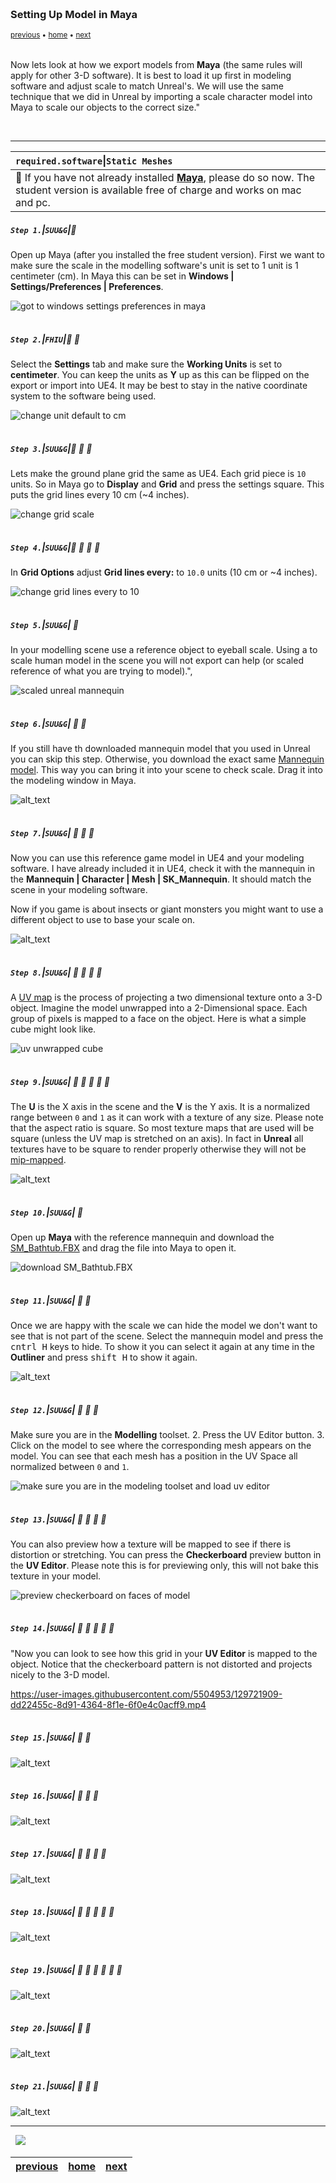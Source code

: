 <img src="https://via.placeholder.com/1000x4/45D7CA/45D7CA" alt="drawing" height="4px"/>

### Setting Up Model in Maya

<sub>[previous](../case-study-material/README.md#user-content-case-study---the-material) • [home](../README.md#user-content-ue4-static-meshes) • [next](../)</sub>

<img src="https://via.placeholder.com/1000x4/45D7CA/45D7CA" alt="drawing" height="4px"/>

Now lets look at how we export models from **Maya** (the same rules will apply for other 3-D software).  It is best to load it up first in modeling software and adjust scale to match Unreal's. We will use the same technique that we did in Unreal by importing a scale character model into Maya to scale our objects to the correct size."

<br>

---

| `required.software`\|`Static Meshes`| 
| :--- |
| :floppy_disk: If you have not already installed **[Maya](https://www.autodesk.com/education/edu-software/overview?sorting=featured&page=1)**, please do so now. The student version is available free of charge and works on mac and pc.|


##### `Step 1.`\|`SUU&G`|:small_blue_diamond:

Open up Maya (after you installed the free student version). First we want to make sure the scale in the modelling software's unit is set to 1 unit is 1 centimeter (cm).  In Maya this can be set in **Windows | Settings/Preferences | Preferences**.

![got to windows settings preferences in maya](images/image_74.jpg)

<img src="https://via.placeholder.com/500x2/45D7CA/45D7CA" alt="drawing" height="2px" alt = ""/>

##### `Step 2.`\|`FHIU`|:small_blue_diamond: :small_blue_diamond: 

Select the **Settings** tab and make sure the **Working Units** is set to **centimeter**.  You can keep the units as **Y** up as this can be flipped on the export or import into UE4.  It may be best to stay in the native coordinate system to the software being used.

![change unit default to cm](images/image_75.jpg)

<img src="https://via.placeholder.com/500x2/45D7CA/45D7CA" alt="drawing" height="2px" alt = ""/>

##### `Step 3.`\|`SUU&G`|:small_blue_diamond: :small_blue_diamond: :small_blue_diamond:

Lets make the ground plane grid the same as UE4.  Each grid piece is `10` units.  So in Maya go to **Display** and **Grid** and press the settings square. This puts the grid lines every 10 cm (~4 inches).

![change grid scale](images/image_76.jpg)

<img src="https://via.placeholder.com/500x2/45D7CA/45D7CA" alt="drawing" height="2px" alt = ""/>

##### `Step 4.`\|`SUU&G`|:small_blue_diamond: :small_blue_diamond: :small_blue_diamond: :small_blue_diamond:
In **Grid Options** adjust **Grid lines every:** to `10.0` units (10 cm or ~4 inches).

![change grid lines every to 10](images/image_77.jpg)

<img src="https://via.placeholder.com/500x2/45D7CA/45D7CA" alt="drawing" height="2px" alt = ""/>

##### `Step 5.`\|`SUU&G`| :small_orange_diamond:

In your modelling scene use a reference object to eyeball scale.  Using a to scale human model in the scene you will not export can help (or scaled reference of what you are trying to model).",

![scaled unreal mannequin](images/image_77.jpg)

<img src="https://via.placeholder.com/500x2/45D7CA/45D7CA" alt="drawing" height="2px" alt = ""/>

##### `Step 6.`\|`SUU&G`| :small_orange_diamond: :small_blue_diamond:

If you still have th downloaded mannequin model that you used in Unreal you can skip this step.  Otherwise, you download the exact same [Mannequin model](../Assets/SM_UE4Mannequin.fbx).  This way you can bring it into your scene to check scale. Drag it into the modeling window in Maya.

![alt_text](images/image_79.jpg)

<img src="https://via.placeholder.com/500x2/45D7CA/45D7CA" alt="drawing" height="2px" alt = ""/>

##### `Step 7.`\|`SUU&G`| :small_orange_diamond: :small_blue_diamond: :small_blue_diamond:

Now you can use this reference game model in UE4 and your modeling software.  I have already included it in UE4, check it with the mannequin in the **Mannequin | Character | Mesh | SK_Mannequin**.  It should match the scene in your modeling software.

Now if you game is about insects or giant monsters you might want to use a different object to use to base your scale on.

![alt_text](images/image_80.jpg)

<img src="https://via.placeholder.com/500x2/45D7CA/45D7CA" alt="drawing" height="2px" alt = ""/>

##### `Step 8.`\|`SUU&G`| :small_orange_diamond: :small_blue_diamond: :small_blue_diamond: :small_blue_diamond:

A [UV map](https://en.wikipedia.org/wiki/UV_mapping) is the process of projecting a two dimensional texture onto a 3-D object.  Imagine the model unwrapped into a 2-Dimensional space.  Each group of pixels is mapped to a face on the object.  Here is what a simple cube might look like.

![uv unwrapped cube](images/image_103.jpg)

<img src="https://via.placeholder.com/500x2/45D7CA/45D7CA" alt="drawing" height="2px" alt = ""/>

##### `Step 9.`\|`SUU&G`| :small_orange_diamond: :small_blue_diamond: :small_blue_diamond: :small_blue_diamond: :small_blue_diamond:

The **U** is the X axis in the scene and the **V** is the Y axis.  It is a normalized range between `0` and `1` as it can work with a texture of any size.  Please note that the aspect ratio is square.  So most texture maps that are used will be square (unless the UV map is stretched on an axis).  In fact in **Unreal** all textures have to be square to render properly otherwise they will not be [mip-mapped](https://en.wikipedia.org/wiki/Mipmap).

![alt_text](images/image_104.jpg)

<img src="https://via.placeholder.com/500x2/45D7CA/45D7CA" alt="drawing" height="2px" alt = ""/>

##### `Step 10.`\|`SUU&G`| :large_blue_diamond:

Open up **Maya** with the reference mannequin and download the [SM_Bathtub.FBX](../Assets/SM_Bathtub.FBX) and drag the file into Maya to open it.

![download SM_Bathtub.FBX](images/image_105.jpg)

<img src="https://via.placeholder.com/500x2/45D7CA/45D7CA" alt="drawing" height="2px" alt = ""/>

##### `Step 11.`\|`SUU&G`| :large_blue_diamond: :small_blue_diamond: 

Once we are happy with the scale we can hide the model we don't want to see that is not part of the scene.  Select the mannequin model and press the <kbd>cntrl H</kbd> keys to hide.  To show it you can select it again at any time in the **Outliner** and press <kbd>shift H</kbd> to show it again.

![alt_text](images/image_153.jpg)

<img src="https://via.placeholder.com/500x2/45D7CA/45D7CA" alt="drawing" height="2px" alt = ""/>

##### `Step 12.`\|`SUU&G`| :large_blue_diamond: :small_blue_diamond: :small_blue_diamond: 

Make sure you are in the **Modelling** toolset. 2. Press the UV Editor button.  3. Click on the model to see where the corresponding mesh appears on the model.  You can see that each mesh has a position in the UV Space all normalized between `0` and `1`.

![make sure you are in the modeling toolset and load uv editor](images/image_106.jpg)

<img src="https://via.placeholder.com/500x2/45D7CA/45D7CA" alt="drawing" height="2px" alt = ""/>

##### `Step 13.`\|`SUU&G`| :large_blue_diamond: :small_blue_diamond: :small_blue_diamond:  :small_blue_diamond: 

You can also preview how a texture will be mapped to see if there is distortion or stretching.  You can press the **Checkerboard** preview button in the **UV Editor**.  Please note this is for previewing only, this will not bake this texture in your model.

![preview checkerboard on faces of model](images/image_107.jpg)

<img src="https://via.placeholder.com/500x2/45D7CA/45D7CA" alt="drawing" height="2px" alt = ""/>

##### `Step 14.`\|`SUU&G`| :large_blue_diamond: :small_blue_diamond: :small_blue_diamond: :small_blue_diamond:  :small_blue_diamond: 

"Now you can look to see how this grid in your **UV Editor** is mapped to the object.  Notice that the checkerboard pattern is not distorted and projects nicely to the 3-D model.

https://user-images.githubusercontent.com/5504953/129721909-dd22455c-8d91-4364-8f1e-6f0e4c0acff9.mp4

<img src="https://via.placeholder.com/500x2/45D7CA/45D7CA" alt="drawing" height="2px" alt = ""/>

##### `Step 15.`\|`SUU&G`| :large_blue_diamond: :small_orange_diamond: 

![alt_text](images/.jpg)

<img src="https://via.placeholder.com/500x2/45D7CA/45D7CA" alt="drawing" height="2px" alt = ""/>

##### `Step 16.`\|`SUU&G`| :large_blue_diamond: :small_orange_diamond:   :small_blue_diamond: 

![alt_text](images/.jpg)

<img src="https://via.placeholder.com/500x2/45D7CA/45D7CA" alt="drawing" height="2px" alt = ""/>

##### `Step 17.`\|`SUU&G`| :large_blue_diamond: :small_orange_diamond: :small_blue_diamond: :small_blue_diamond:

![alt_text](images/.jpg)

<img src="https://via.placeholder.com/500x2/45D7CA/45D7CA" alt="drawing" height="2px" alt = ""/>

##### `Step 18.`\|`SUU&G`| :large_blue_diamond: :small_orange_diamond: :small_blue_diamond: :small_blue_diamond: :small_blue_diamond:

![alt_text](images/.jpg)

<img src="https://via.placeholder.com/500x2/45D7CA/45D7CA" alt="drawing" height="2px" alt = ""/>

##### `Step 19.`\|`SUU&G`| :large_blue_diamond: :small_orange_diamond: :small_blue_diamond: :small_blue_diamond: :small_blue_diamond: :small_blue_diamond:

![alt_text](images/.jpg)

<img src="https://via.placeholder.com/500x2/45D7CA/45D7CA" alt="drawing" height="2px" alt = ""/>

##### `Step 20.`\|`SUU&G`| :large_blue_diamond: :large_blue_diamond:

![alt_text](images/.jpg)

<img src="https://via.placeholder.com/500x2/45D7CA/45D7CA" alt="drawing" height="2px" alt = ""/>

##### `Step 21.`\|`SUU&G`| :large_blue_diamond: :large_blue_diamond: :small_blue_diamond:

![alt_text](images/.jpg)

___


<img src="https://via.placeholder.com/1000x4/dba81a/dba81a" alt="drawing" height="4px" alt = ""/>

<img src="https://via.placeholder.com/1000x100/45D7CA/000000/?text=Next Up - ADD NEXT TITLE">

<img src="https://via.placeholder.com/1000x4/dba81a/dba81a" alt="drawing" height="4px" alt = ""/>

| [previous](../case-study-material/README.md#user-content-case-study---the-material)| [home](../README.md#user-content-ue4-static-meshes) | [next](../)|
|---|---|---|
